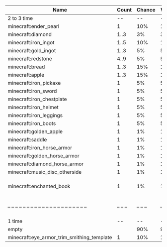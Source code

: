 | Name                                       | Count | Chance | Weight | Comment                                   |
| ------------------------------------------ | ----- | ------ | ------ | ----------------------------------------- |
| 2 to 3 time                                |    -- |     -- |     -- |                                           |
| minecraft:ender_pearl                      |     1 |    10% | 10/100 |                                           |
| minecraft:diamond                          |  1..3 |     3% |  3/100 |                                           |
| minecraft:iron_ingot                       |  1..5 |    10% | 10/100 |                                           |
| minecraft:gold_ingot                       |  1..3 |     5% |  5/100 |                                           |
| minecraft:redstone                         |  4..9 |     5% |  5/100 |                                           |
| minecraft:bread                            |  1..3 |    15% | 15/100 |                                           |
| minecraft:apple                            |  1..3 |    15% | 15/100 |                                           |
| minecraft:iron_pickaxe                     |     1 |     5% |  5/100 |                                           |
| minecraft:iron_sword                       |     1 |     5% |  5/100 |                                           |
| minecraft:iron_chestplate                  |     1 |     5% |  5/100 |                                           |
| minecraft:iron_helmet                      |     1 |     5% |  5/100 |                                           |
| minecraft:iron_leggings                    |     1 |     5% |  5/100 |                                           |
| minecraft:iron_boots                       |     1 |     5% |  5/100 |                                           |
| minecraft:golden_apple                     |     1 |     1% |  1/100 |                                           |
| minecraft:saddle                           |     1 |     1% |  1/100 |                                           |
| minecraft:iron_horse_armor                 |     1 |     1% |  1/100 |                                           |
| minecraft:golden_horse_armor               |     1 |     1% |  1/100 |                                           |
| minecraft:diamond_horse_armor              |     1 |     1% |  1/100 |                                           |
| minecraft:music_disc_otherside             |     1 |     1% |  1/100 |                                           |
| minecraft:enchanted_book                   |     1 |     1% |  1/100 | enchantments: {level: 30, treasure: true} |
| – – – – – – – – – – – – – – – – – – – – –  | – – – | – – –  | – – –  | – – – – – – – – – – – – – – – – – – – – – |
| 1 time                                     |    -- |     -- |     -- |                                           |
| empty                                      |       |    90% |   9/10 |                                           |
| minecraft:eye_armor_trim_smithing_template |     1 |    10% |   1/10 |                                           |
